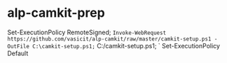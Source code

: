 # alp-camkit-prep

Set-ExecutionPolicy RemoteSigned; `
Invoke-WebRequest https://github.com/vasicit/alp-camkit/raw/master/camkit-setup.ps1 -OutFile C:\camkit-setup.ps1; `
C:/camkit-setup.ps1; `
Set-ExecutionPolicy Default



